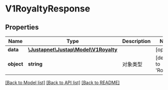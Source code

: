 # V1RoyaltyResponse

## Properties
Name | Type | Description | Notes
------------ | ------------- | ------------- | -------------
**data** | [**\Justapnet\Justap\Model\V1Royalty**](V1Royalty.md) |  | [optional] 
**object** | **string** | 对象类型 | [default to 'Royalty']

[[Back to Model list]](../README.md#documentation-for-models) [[Back to API list]](../README.md#documentation-for-api-endpoints) [[Back to README]](../README.md)


